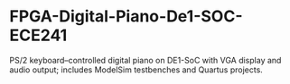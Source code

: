 # FPGA-Digital-Piano-De1-SOC-ECE241
PS/2 keyboard–controlled digital piano on DE1-SoC with VGA display and audio output; includes ModelSim testbenches and Quartus projects.
